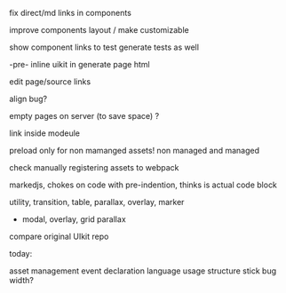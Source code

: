 fix direct/md links in components

improve components layout / make customizable


show component links to test
generate tests as well

-pre- inline uikit in generate page html


edit page/source links

align bug?

empty pages on server (to save space) ?

link inside modeule

preload only for non mamanged assets!
    non managed and managed


check manually registering assets to webpack

markedjs, chokes on code with pre-indention, thinks is actual code block

utility, transition, table, parallax, overlay, marker

- modal, overlay, grid parallax

compare original UIkit repo


today:

asset management
event declaration
language usage
structure
stick bug width?